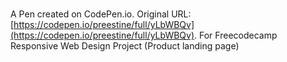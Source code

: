 # 

A Pen created on CodePen.io. Original URL: [https://codepen.io/preestine/full/yLbWBQv](https://codepen.io/preestine/full/yLbWBQv).
For Freecodecamp Responsive Web Design Project (Product landing page)

